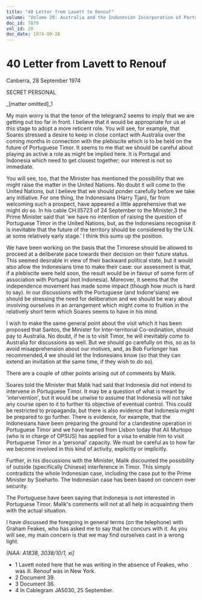 ```yaml
---
title: "40 Letter from Lavett to Renouf"
volume: "Volume 20: Australia and the Indonesian Incorporation of Portuguese Timor, 1974-1976"
doc_id: 7879
vol_id: 20
doc_date: 1974-09-28
---
```


# 40 Letter from Lavett to Renouf

Canberra, 28 September 1974

SECRET PERSONAL

_[matter omitted]_1

My main worry is that the tenor of the telegram2 seems to imply that we are getting out too far in front. I believe that it would be appropriate for us at this stage to adopt a more reticent role. You will see, for example, that Soares stressed a desire to keep in close contact with Australia over the coming months in connection with the plebiscite which is to be held on the future of Portuguese Timor. It seems to me that we should be careful about playing as active a role as might be implied here. It is Portugal and Indonesia which need to get closest together; our interest is not so immediate.

You will see, too, that the Minister has mentioned the possibility that we might raise the matter in the United Nations. No doubt it will come to the United Nations, but I believe that we should ponder carefully before we take any initiative. For one thing, the Indonesians (Harry Tjan), far from welcoming such a prospect, have appeared a little apprehensive that we might do so. In his cable CH.ll5723 of 24 September to the Minister,3 the Prime Minister said that 'we have no intention of raising the question of Portuguese Timor in the United Nations, but, as the Indonesians recognise it is inevitable that the future of the territory should be considered by the U.N. at some relatively early stage.' I think this sums up the position.

We have been working on the basis that the Timorese should be allowed to proceed at a deliberate pace towards their decision on their future status. This seemed desirable in view of their backward political state, but it would also allow the Indonesians time to make their case: our assessment is that, if a plebiscite were held soon, the result would be in favour of some form of association with Portugal (not Indonesia). Moreover, it seems that the independence movement has made some impact (though how much is hard to say). In our discussions with the Portuguese (and Indone'sians) we should be stressing the need for deliberation and we should be wary about involving ourselves in an arrangement which might come to fruition in the relatively short term which Soares seems to have in his mind.

I wish to make the same general point about the visit which it has been proposed that Santos, the Minister for Inter-territorial Co-ordination, should pay to Australia. No doubt, if he is to visit Timor, he will inevitably come to Australia for discussions as well. But we should go carefully on this, so as to avoid misapprehension about our motives, and, as Bob Furlonger has recommended,4 we should let the Indonesians know (so that they can extend an invitation at the same time, if they wish to do so).

There are a couple of other points arising out of comments by Malik.

Soares told the Minister that Malik had said that Indonesia did not intend to intervene in Portuguese Timor. It may be a question of what is meant by 'intervention', but it would be unwise to assume that Indonesia will not take any course open to it to further its objective of eventual control. This could be restricted to propaganda, but there is also evidence that Indonesia might be prepared to go further. There is evidence, for example, that the Indonesians have been preparing the ground for a clandestine operation in Portuguese Timor and we have learned from Lisbon today that Ali Murtopo (who is in charge of OPSUS) has applied for a visa to enable him to visit Portuguese Timor in a 'personal' capacity. We must be careful as to how far we become involved in this kind of activity, explicitly or implicitly.

Further, in his discussions with the Minister, Malik discounted the possibility of outside (specifically Chinese) interference in Timor. This simply contradicts the whole Indonesian case, including the case put to the Prime Minister by Soeharto. The Indonesian case has been based on concern over security.

The Portuguese have been saying that Indonesia is not interested in Portuguese Timor. Malik's comments will not at all help in acquainting them with the actual situation.

I have discussed the foregoing in general terms (on the telephone) with Graham Feakes, who has asked me to say that he concurs with it. As you will see, my main concern is that we may find ourselves cast in a wrong light.

_[NAA: A1838, 3038/10/1, xi]_

  * 1 Lavett noted here that he was writing in the absence of Feakes, who was ill. Renouf was in New York.
  * 2 Document 39.
  * 3 Document 36.
  * 4 In Cablegram JA5030, 25 September.


